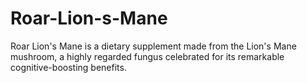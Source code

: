 # Roar-Lion-s-Mane
Roar Lion's Mane is a dietary supplement made from the Lion's Mane mushroom, a highly regarded fungus celebrated for its remarkable cognitive-boosting benefits.
